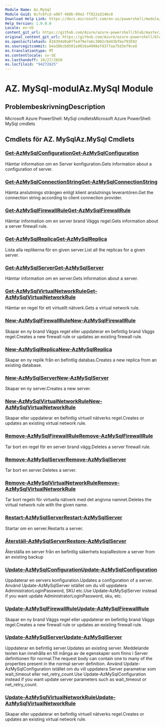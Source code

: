 ```yaml
---
Module Name: Az.MySql
Module Guid: 8c7c6fcd-a96f-460b-89e2-ff822a3246c8
Download Help Link: https://docs.microsoft.com/en-us/powershell/module/az.mysql
Help Version: 1.0.0.0
Locale: en-US
content_git_url: https://github.com/Azure/azure-powershell/blob/master/src/MySql/help/Az.MySql.md
original_content_git_url: https://github.com/Azure/azure-powershell/blob/master/src/MySql/help/Az.MySql.md
ms.openlocfilehash: 818394d9a0ffe479e7a6c3002c9d43bfbe793592
ms.sourcegitcommit: b4a38bcb0501a9016a4998efd377aa75d3ef9ce8
ms.translationtype: MT
ms.contentlocale: sv-SE
ms.lasthandoff: 10/27/2020
ms.locfileid: "94272625"
---
```

# <span data-ttu-id="ac855-101">AZ. MySql-modul</span><span class="sxs-lookup"><span data-stu-id="ac855-101">Az.MySql Module</span></span>
## <span data-ttu-id="ac855-102">Problembeskrivning</span><span class="sxs-lookup"><span data-stu-id="ac855-102">Description</span></span>
<span data-ttu-id="ac855-103">Microsoft Azure PowerShell: MySql cmdlets</span><span class="sxs-lookup"><span data-stu-id="ac855-103">Microsoft Azure PowerShell: MySql cmdlets</span></span>

## <span data-ttu-id="ac855-104">Cmdlets för AZ. MySql</span><span class="sxs-lookup"><span data-stu-id="ac855-104">Az.MySql Cmdlets</span></span>
### [<span data-ttu-id="ac855-105">Get-AzMySqlConfiguration</span><span class="sxs-lookup"><span data-stu-id="ac855-105">Get-AzMySqlConfiguration</span></span>](Get-AzMySqlConfiguration.md)
<span data-ttu-id="ac855-106">Hämtar information om en Server konfiguration.</span><span class="sxs-lookup"><span data-stu-id="ac855-106">Gets information about a configuration of server.</span></span>

### [<span data-ttu-id="ac855-107">Get-AzMySqlConnectionString</span><span class="sxs-lookup"><span data-stu-id="ac855-107">Get-AzMySqlConnectionString</span></span>](Get-AzMySqlConnectionString.md)
<span data-ttu-id="ac855-108">Hämta anslutnings strängen enligt klient anslutnings leverantören.</span><span class="sxs-lookup"><span data-stu-id="ac855-108">Get the connection string according to client connection provider.</span></span>

### [<span data-ttu-id="ac855-109">Get-AzMySqlFirewallRule</span><span class="sxs-lookup"><span data-stu-id="ac855-109">Get-AzMySqlFirewallRule</span></span>](Get-AzMySqlFirewallRule.md)
<span data-ttu-id="ac855-110">Hämtar information om en server brand Väggs regel.</span><span class="sxs-lookup"><span data-stu-id="ac855-110">Gets information about a server firewall rule.</span></span>

### [<span data-ttu-id="ac855-111">Get-AzMySqlReplica</span><span class="sxs-lookup"><span data-stu-id="ac855-111">Get-AzMySqlReplica</span></span>](Get-AzMySqlReplica.md)
<span data-ttu-id="ac855-112">Lista alla replikerna för en given server.</span><span class="sxs-lookup"><span data-stu-id="ac855-112">List all the replicas for a given server.</span></span>

### [<span data-ttu-id="ac855-113">Get-AzMySqlServer</span><span class="sxs-lookup"><span data-stu-id="ac855-113">Get-AzMySqlServer</span></span>](Get-AzMySqlServer.md)
<span data-ttu-id="ac855-114">Hämtar information om en server.</span><span class="sxs-lookup"><span data-stu-id="ac855-114">Gets information about a server.</span></span>

### [<span data-ttu-id="ac855-115">Get-AzMySqlVirtualNetworkRule</span><span class="sxs-lookup"><span data-stu-id="ac855-115">Get-AzMySqlVirtualNetworkRule</span></span>](Get-AzMySqlVirtualNetworkRule.md)
<span data-ttu-id="ac855-116">Hämtar en regel för ett virtuellt nätverk.</span><span class="sxs-lookup"><span data-stu-id="ac855-116">Gets a virtual network rule.</span></span>

### [<span data-ttu-id="ac855-117">New-AzMySqlFirewallRule</span><span class="sxs-lookup"><span data-stu-id="ac855-117">New-AzMySqlFirewallRule</span></span>](New-AzMySqlFirewallRule.md)
<span data-ttu-id="ac855-118">Skapar en ny brand Väggs regel eller uppdaterar en befintlig brand Väggs regel.</span><span class="sxs-lookup"><span data-stu-id="ac855-118">Creates a new firewall rule or updates an existing firewall rule.</span></span>

### [<span data-ttu-id="ac855-119">New-AzMySqlReplica</span><span class="sxs-lookup"><span data-stu-id="ac855-119">New-AzMySqlReplica</span></span>](New-AzMySqlReplica.md)
<span data-ttu-id="ac855-120">Skapar en ny replik från en befintlig databas.</span><span class="sxs-lookup"><span data-stu-id="ac855-120">Creates a new replica from an existing database.</span></span>

### [<span data-ttu-id="ac855-121">New-AzMySqlServer</span><span class="sxs-lookup"><span data-stu-id="ac855-121">New-AzMySqlServer</span></span>](New-AzMySqlServer.md)
<span data-ttu-id="ac855-122">Skapar en ny server.</span><span class="sxs-lookup"><span data-stu-id="ac855-122">Creates a new server.</span></span>

### [<span data-ttu-id="ac855-123">New-AzMySqlVirtualNetworkRule</span><span class="sxs-lookup"><span data-stu-id="ac855-123">New-AzMySqlVirtualNetworkRule</span></span>](New-AzMySqlVirtualNetworkRule.md)
<span data-ttu-id="ac855-124">Skapar eller uppdaterar en befintlig virtuell nätverks regel.</span><span class="sxs-lookup"><span data-stu-id="ac855-124">Creates or updates an existing virtual network rule.</span></span>

### [<span data-ttu-id="ac855-125">Remove-AzMySqlFirewallRule</span><span class="sxs-lookup"><span data-stu-id="ac855-125">Remove-AzMySqlFirewallRule</span></span>](Remove-AzMySqlFirewallRule.md)
<span data-ttu-id="ac855-126">Tar bort en regel för en server brand vägg.</span><span class="sxs-lookup"><span data-stu-id="ac855-126">Deletes a server firewall rule.</span></span>

### [<span data-ttu-id="ac855-127">Remove-AzMySqlServer</span><span class="sxs-lookup"><span data-stu-id="ac855-127">Remove-AzMySqlServer</span></span>](Remove-AzMySqlServer.md)
<span data-ttu-id="ac855-128">Tar bort en server.</span><span class="sxs-lookup"><span data-stu-id="ac855-128">Deletes a server.</span></span>

### [<span data-ttu-id="ac855-129">Remove-AzMySqlVirtualNetworkRule</span><span class="sxs-lookup"><span data-stu-id="ac855-129">Remove-AzMySqlVirtualNetworkRule</span></span>](Remove-AzMySqlVirtualNetworkRule.md)
<span data-ttu-id="ac855-130">Tar bort regeln för virtuella nätverk med det angivna namnet.</span><span class="sxs-lookup"><span data-stu-id="ac855-130">Deletes the virtual network rule with the given name.</span></span>

### [<span data-ttu-id="ac855-131">Restart-AzMySqlServer</span><span class="sxs-lookup"><span data-stu-id="ac855-131">Restart-AzMySqlServer</span></span>](Restart-AzMySqlServer.md)
<span data-ttu-id="ac855-132">Startar om en server.</span><span class="sxs-lookup"><span data-stu-id="ac855-132">Restarts a server.</span></span>

### [<span data-ttu-id="ac855-133">Återställ-AzMySqlServer</span><span class="sxs-lookup"><span data-stu-id="ac855-133">Restore-AzMySqlServer</span></span>](Restore-AzMySqlServer.md)
<span data-ttu-id="ac855-134">Återställa en server från en befintlig säkerhets kopia</span><span class="sxs-lookup"><span data-stu-id="ac855-134">Restore a server from an existing backup</span></span>

### [<span data-ttu-id="ac855-135">Update-AzMySqlConfiguration</span><span class="sxs-lookup"><span data-stu-id="ac855-135">Update-AzMySqlConfiguration</span></span>](Update-AzMySqlConfiguration.md)
<span data-ttu-id="ac855-136">Uppdaterar en servers konfiguration.</span><span class="sxs-lookup"><span data-stu-id="ac855-136">Updates a configuration of a server.</span></span>
<span data-ttu-id="ac855-137">Använd Update-AzMySqlServer istället om du vill uppdatera AdministratorLoginPassword, SKU etc.</span><span class="sxs-lookup"><span data-stu-id="ac855-137">Use Update-AzMySqlServer instead if you want update AdministratorLoginPassword, sku, etc.</span></span>

### [<span data-ttu-id="ac855-138">Update-AzMySqlFirewallRule</span><span class="sxs-lookup"><span data-stu-id="ac855-138">Update-AzMySqlFirewallRule</span></span>](Update-AzMySqlFirewallRule.md)
<span data-ttu-id="ac855-139">Skapar en ny brand Väggs regel eller uppdaterar en befintlig brand Väggs regel.</span><span class="sxs-lookup"><span data-stu-id="ac855-139">Creates a new firewall rule or updates an existing firewall rule.</span></span>

### [<span data-ttu-id="ac855-140">Update-AzMySqlServer</span><span class="sxs-lookup"><span data-stu-id="ac855-140">Update-AzMySqlServer</span></span>](Update-AzMySqlServer.md)
<span data-ttu-id="ac855-141">Uppdaterar en befintlig server.</span><span class="sxs-lookup"><span data-stu-id="ac855-141">Updates an existing server.</span></span>
<span data-ttu-id="ac855-142">Meddelande texten kan innehålla en till många av de egenskaper som finns i Server definitionen för normal.</span><span class="sxs-lookup"><span data-stu-id="ac855-142">The request body can contain one to many of the properties present in the normal server definition.</span></span>
<span data-ttu-id="ac855-143">Använd Update-AzMySqlConfiguration istället om du vill uppdatera Server parametrar som wait_timeout eller net_retry_count.</span><span class="sxs-lookup"><span data-stu-id="ac855-143">Use Update-AzMySqlConfiguration instead if you want update server parameters such as wait_timeout or net_retry_count.</span></span>

### [<span data-ttu-id="ac855-144">Update-AzMySqlVirtualNetworkRule</span><span class="sxs-lookup"><span data-stu-id="ac855-144">Update-AzMySqlVirtualNetworkRule</span></span>](Update-AzMySqlVirtualNetworkRule.md)
<span data-ttu-id="ac855-145">Skapar eller uppdaterar en befintlig virtuell nätverks regel.</span><span class="sxs-lookup"><span data-stu-id="ac855-145">Creates or updates an existing virtual network rule.</span></span>

